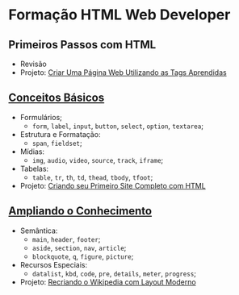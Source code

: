 # Formação HTML Web Developer

## Primeiros Passos com HTML

- Revisão
- Projeto: [Criar Uma Página Web Utilizando as Tags Aprendidas](https://github.com/Err0rGCeni/DIOProject_pagina-html-tags)

## [Conceitos Básicos](/Conceitos%20B%C3%A1sicos/)

- Formulários;
  - `form`, `label`, `input`, `button`, `select`, `option`, `textarea`;
- Estrutura e Formatação:
  - `span`, `fieldset`;
- Mídias:
  - `img`, `audio`, `video`, `source`, `track`, `iframe`;
- Tabelas:
  - `table`, `tr`, `th`, `td`, `thead`, `tbody`, `tfoot`;
- Projeto: [Criando seu Primeiro Site Completo com HTML](https://github.com/Err0rGCeni/DIOProject_site-completo-html)

## [Ampliando o Conhecimento](/Ampliando%20o%20Conhecimento/)

- Semântica:
  - `main`, `header`, `footer`;
  - `aside`, `section`, `nav`, `article`;
  - `blockquote`, `q`, `figure`, `picture`;
- Recursos Especiais:
  - `datalist`, `kbd`, `code`, `pre`, `details`, `meter`, `progress`;
- Projeto: [Recriando o Wikipedia com Layout Moderno
](https://github.com/Err0rGCeni/DIOProject_recriando-layout-wikipedia)
